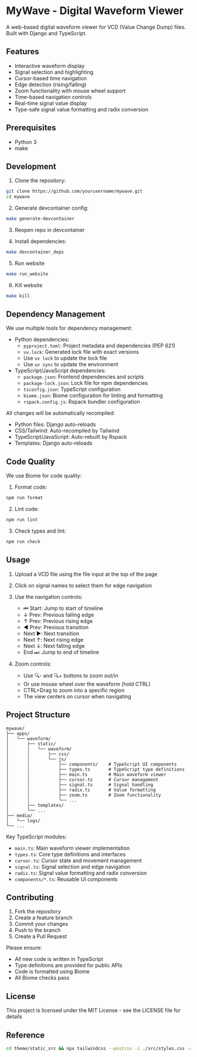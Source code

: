 # MyWave - Digital Waveform Viewer

A web-based digital waveform viewer for VCD (Value Change Dump) files. Built with Django and TypeScript.

## Features

- Interactive waveform display
- Signal selection and highlighting
- Cursor-based time navigation
- Edge detection (rising/falling)
- Zoom functionality with mouse wheel support
- Time-based navigation controls
- Real-time signal value display
- Type-safe signal value formatting and radix conversion

## Prerequisites

- Python 3
- make

## Development

1. Clone the repository:
```bash
git clone https://github.com/yourusername/mywave.git
cd mywave
```

2. Generate devcontainer config:
```bash
make generate-devcontainer
```

3. Reopen repo in devcontainer

4. Install dependencies:
```bash
make devcontainer_deps
```

5. Run website
```bash
make run_website
```

6. Kill website
```bash
make kill
```

## Dependency Management

We use multiple tools for dependency management:
- Python dependencies:
  - `pyproject.toml`: Project metadata and dependencies (PEP 621)
  - `uv.lock`: Generated lock file with exact versions
  - Use `uv lock` to update the lock file
  - Use `uv sync` to update the environment
- TypeScript/JavaScript dependencies:
  - `package.json`: Frontend dependencies and scripts
  - `package-lock.json`: Lock file for npm dependencies
  - `tsconfig.json`: TypeScript configuration
  - `biome.json`: Biome configuration for linting and formatting
  - `rspack.config.js`: Rspack bundler configuration

All changes will be automatically recompiled:
- Python files: Django auto-reloads
- CSS/Tailwind: Auto-recompiled by Tailwind
- TypeScript/JavaScript: Auto-rebuilt by Rspack
- Templates: Django auto-reloads

## Code Quality

We use Biome for code quality:

1. Format code:
```bash
npm run format
```

2. Lint code:
```bash
npm run lint
```

3. Check types and lint:
```bash
npm run check
```

## Usage

1. Upload a VCD file using the file input at the top of the page
2. Click on signal names to select them for edge navigation
3. Use the navigation controls:
   - ⏮ Start: Jump to start of timeline
   - ↓ Prev: Previous falling edge
   - ↑ Prev: Previous rising edge
   - ◀ Prev: Previous transition
   - Next ▶: Next transition
   - Next ↑: Next rising edge
   - Next ↓: Next falling edge
   - End ⏭: Jump to end of timeline

4. Zoom controls:
   - Use 🔍- and 🔍+ buttons to zoom out/in
   - Or use mouse wheel over the waveform (hold CTRL)
   - CTRL+Drag to zoom into a specific region
   - The view centers on cursor when navigating

## Project Structure

```
mywave/
├── apps/
│   └── waveform/
│       ├── static/
│       │   └── waveform/
│       │       ├── css/
│       │       └── js/
│       │           ├── components/    # TypeScript UI components
│       │           ├── types.ts       # TypeScript type definitions
│       │           ├── main.ts        # Main waveform viewer
│       │           ├── cursor.ts      # Cursor management
│       │           ├── signal.ts      # Signal handling
│       │           ├── radix.ts       # Value formatting
│       │           ├── zoom.ts        # Zoom functionality
│       │           └── ...
│       ├── templates/
│       └── ...
├── media/
│   └── logs/
└── ...
```

Key TypeScript modules:
- `main.ts`: Main waveform viewer implementation
- `types.ts`: Core type definitions and interfaces
- `cursor.ts`: Cursor state and movement management
- `signal.ts`: Signal selection and edge navigation
- `radix.ts`: Signal value formatting and radix conversion
- `components/*.ts`: Reusable UI components

## Contributing

1. Fork the repository
2. Create a feature branch
3. Commit your changes
4. Push to the branch
5. Create a Pull Request

Please ensure:
- All new code is written in TypeScript
- Type definitions are provided for public APIs
- Code is formatted using Biome
- All Biome checks pass

## License

This project is licensed under the MIT License - see the LICENSE file for details



## Reference

```bash
cd theme/static_src && npx tailwindcss --postcss -i ./src/styles.css -o ../static/css/dist/styles.css
```